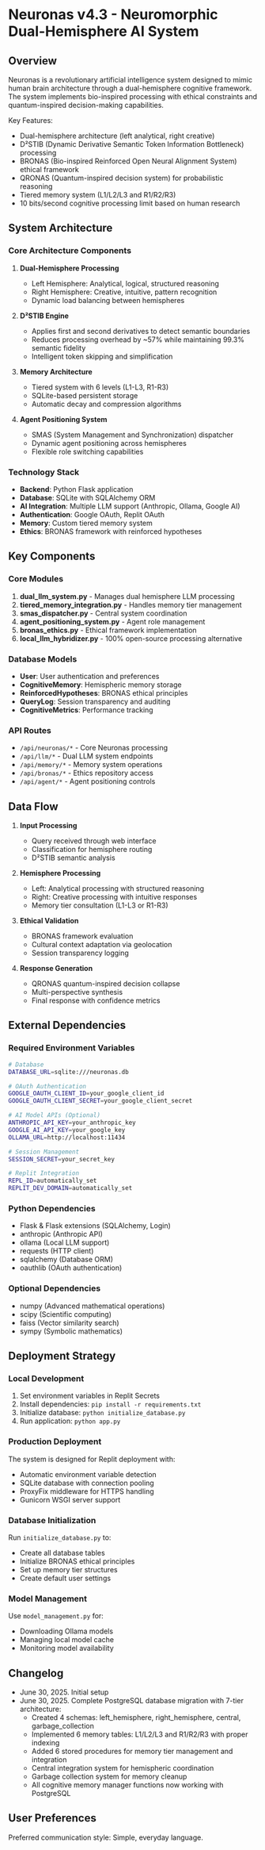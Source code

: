 # Neuronas v4.3 - Neuromorphic Dual-Hemisphere AI System

## Overview

Neuronas is a revolutionary artificial intelligence system designed to mimic human brain architecture through a dual-hemisphere cognitive framework. The system implements bio-inspired processing with ethical constraints and quantum-inspired decision-making capabilities.

Key Features:
- Dual-hemisphere architecture (left analytical, right creative)
- D²STIB (Dynamic Derivative Semantic Token Information Bottleneck) processing
- BRONAS (Bio-inspired Reinforced Open Neural Alignment System) ethical framework
- QRONAS (Quantum-inspired decision system) for probabilistic reasoning
- Tiered memory system (L1/L2/L3 and R1/R2/R3)
- 10 bits/second cognitive processing limit based on human research

## System Architecture

### Core Architecture Components

1. **Dual-Hemisphere Processing**
   - Left Hemisphere: Analytical, logical, structured reasoning
   - Right Hemisphere: Creative, intuitive, pattern recognition
   - Dynamic load balancing between hemispheres

2. **D²STIB Engine**
   - Applies first and second derivatives to detect semantic boundaries
   - Reduces processing overhead by ~57% while maintaining 99.3% semantic fidelity
   - Intelligent token skipping and simplification

3. **Memory Architecture**
   - Tiered system with 6 levels (L1-L3, R1-R3)
   - SQLite-based persistent storage
   - Automatic decay and compression algorithms

4. **Agent Positioning System**
   - SMAS (System Management and Synchronization) dispatcher
   - Dynamic agent positioning across hemispheres
   - Flexible role switching capabilities

### Technology Stack

- **Backend**: Python Flask application
- **Database**: SQLite with SQLAlchemy ORM
- **AI Integration**: Multiple LLM support (Anthropic, Ollama, Google AI)
- **Authentication**: Google OAuth, Replit OAuth
- **Memory**: Custom tiered memory system
- **Ethics**: BRONAS framework with reinforced hypotheses

## Key Components

### Core Modules

1. **dual_llm_system.py** - Manages dual hemisphere LLM processing
2. **tiered_memory_integration.py** - Handles memory tier management
3. **smas_dispatcher.py** - Central system coordination
4. **agent_positioning_system.py** - Agent role management
5. **bronas_ethics.py** - Ethical framework implementation
6. **local_llm_hybridizer.py** - 100% open-source processing alternative

### Database Models

- **User**: User authentication and preferences
- **CognitiveMemory**: Hemispheric memory storage
- **ReinforcedHypotheses**: BRONAS ethical principles
- **QueryLog**: Session transparency and auditing
- **CognitiveMetrics**: Performance tracking

### API Routes

- `/api/neuronas/*` - Core Neuronas processing
- `/api/llm/*` - Dual LLM system endpoints
- `/api/memory/*` - Memory system operations
- `/api/bronas/*` - Ethics repository access
- `/api/agent/*` - Agent positioning controls

## Data Flow

1. **Input Processing**
   - Query received through web interface
   - Classification for hemisphere routing
   - D²STIB semantic analysis

2. **Hemisphere Processing**
   - Left: Analytical processing with structured reasoning
   - Right: Creative processing with intuitive responses
   - Memory tier consultation (L1-L3 or R1-R3)

3. **Ethical Validation**
   - BRONAS framework evaluation
   - Cultural context adaptation via geolocation
   - Session transparency logging

4. **Response Generation**
   - QRONAS quantum-inspired decision collapse
   - Multi-perspective synthesis
   - Final response with confidence metrics

## External Dependencies

### Required Environment Variables

```bash
# Database
DATABASE_URL=sqlite:///neuronas.db

# OAuth Authentication
GOOGLE_OAUTH_CLIENT_ID=your_google_client_id
GOOGLE_OAUTH_CLIENT_SECRET=your_google_client_secret

# AI Model APIs (Optional)
ANTHROPIC_API_KEY=your_anthropic_key
GOOGLE_AI_API_KEY=your_google_key
OLLAMA_URL=http://localhost:11434

# Session Management
SESSION_SECRET=your_secret_key

# Replit Integration
REPL_ID=automatically_set
REPLIT_DEV_DOMAIN=automatically_set
```

### Python Dependencies

- Flask & Flask extensions (SQLAlchemy, Login)
- anthropic (Anthropic API)
- ollama (Local LLM support)
- requests (HTTP client)
- sqlalchemy (Database ORM)
- oauthlib (OAuth authentication)

### Optional Dependencies

- numpy (Advanced mathematical operations)
- scipy (Scientific computing)
- faiss (Vector similarity search)
- sympy (Symbolic mathematics)

## Deployment Strategy

### Local Development

1. Set environment variables in Replit Secrets
2. Install dependencies: `pip install -r requirements.txt`
3. Initialize database: `python initialize_database.py`
4. Run application: `python app.py`

### Production Deployment

The system is designed for Replit deployment with:
- Automatic environment variable detection
- SQLite database with connection pooling
- ProxyFix middleware for HTTPS handling
- Gunicorn WSGI server support

### Database Initialization

Run `initialize_database.py` to:
- Create all database tables
- Initialize BRONAS ethical principles
- Set up memory tier structures
- Create default user settings

### Model Management

Use `model_management.py` for:
- Downloading Ollama models
- Managing local model cache
- Monitoring model availability

## Changelog

- June 30, 2025. Initial setup
- June 30, 2025. Complete PostgreSQL database migration with 7-tier architecture:
  - Created 4 schemas: left_hemisphere, right_hemisphere, central, garbage_collection
  - Implemented 6 memory tables: L1/L2/L3 and R1/R2/R3 with proper indexing
  - Added 6 stored procedures for memory tier management and integration
  - Central integration system for hemispheric coordination
  - Garbage collection system for memory cleanup
  - All cognitive memory manager functions now working with PostgreSQL

## User Preferences

Preferred communication style: Simple, everyday language.